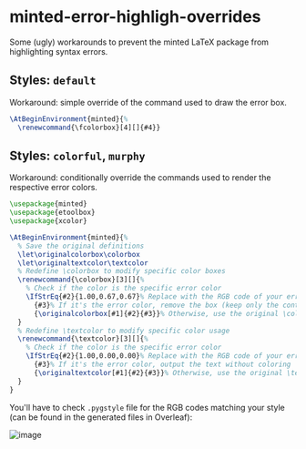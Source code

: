 # minted-error-highligh-overrides

Some (ugly) workarounds to prevent the minted LaTeX package from highlighting syntax errors.

## Styles: `default`

Workaround: simple override of the command used to draw the error box.

```tex
\AtBeginEnvironment{minted}{%
  \renewcommand{\fcolorbox}[4][]{#4}}
```

## Styles: `colorful`, `murphy`

Workaround: conditionally override the commands used to render the respective error colors. 

```tex
\usepackage{minted}
\usepackage{etoolbox}
\usepackage{xcolor}

\AtBeginEnvironment{minted}{%
  % Save the original definitions
  \let\originalcolorbox\colorbox
  \let\originaltextcolor\textcolor
  % Redefine \colorbox to modify specific color boxes
  \renewcommand{\colorbox}[3][]{%
    % Check if the color is the specific error color
    \IfStrEq{#2}{1.00,0.67,0.67}% Replace with the RGB code of your error highlight color
      {#3}% If it's the error color, remove the box (keep only the content)
      {\originalcolorbox[#1]{#2}{#3}}% Otherwise, use the original \colorbox
  }
  % Redefine \textcolor to modify specific color usage
  \renewcommand{\textcolor}[3][]{%
    % Check if the color is the specific error color
    \IfStrEq{#2}{1.00,0.00,0.00}% Replace with the RGB code of your error text color
      {#3}% If it's the error color, output the text without coloring
      {\originaltextcolor[#1]{#2}{#3}}% Otherwise, use the original \textcolor
  }
}
```

You'll have to check `.pygstyle` file for the RGB codes matching your style (can be found in the generated files in Overleaf):

![image](https://github.com/frederik-hoeft/minted-error-highligh-overrides/assets/43813142/5967a878-02cd-47e9-9f94-b3dc1b09e0ab)
